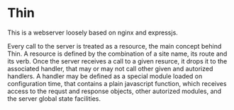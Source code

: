 # Thin

This is a webserver loosely based on nginx and expressjs.

Every call to the server is treated as a resource, the main concept behind Thin. A resource is defined by the combination of a site name, its route and its verb. Once the server receives a call to a given resurce, it drops it to the associated handler, that may or may not call other given and autorized handlers. 
A handler may be defined as a special module loaded on configuration time, that contains a plain javascript function, which receives access to the requst and response objects, other autorized modules, and the server global state facilities.
